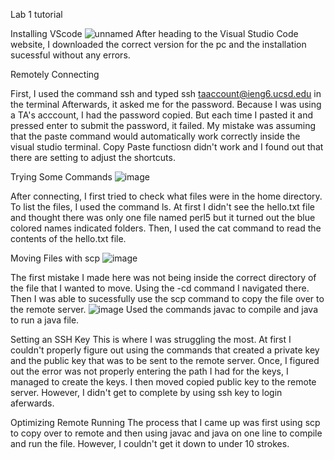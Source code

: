 Lab 1 tutorial

Installing VScode
![unnamed](https://user-images.githubusercontent.com/78668680/195763026-e29c9fe3-a434-4cba-a729-16e3ed2125bc.png)
After heading to the Visual Studio Code website, I downloaded the correct version for the pc and the installation sucessful without any errors.

Remotely Connecting

First, I used the command ssh and typed ssh taaccount@ieng6.ucsd.edu in the terminal
Afterwards, it asked me for the password. Because I was using a TA's acccount, I had the password copied. But each time I pasted it and pressed enter to submit the password, it failed. My mistake was assuming that the paste command would automatically work correctly inside the visual studio terminal. Copy Paste functiosn didn't work and I found out that there are setting to adjust the shortcuts. 

Trying Some Commands
![image](https://user-images.githubusercontent.com/78668680/195764883-f50a890c-5d41-430a-88e1-9dbddb51d0c3.png)

After connecting, I first tried to check what files were in the home directory. To list the files, I used the command ls. At first I didn't see the hello.txt file and thought there was only one file named perl5 but it turned out the blue colored names indicated folders. Then, I used the cat command to read the contents of the hello.txt file.

Moving Files with scp
![image](https://user-images.githubusercontent.com/78668680/195765401-d24bbd32-c423-4358-bcec-33d77d82b0f9.png)

The first mistake I made here was not being inside the correct directory of the file that I wanted to move. Using the -cd command I navigated there. 
Then I was able to sucessfully use the scp command to copy the file over to the remote server.
![image](https://user-images.githubusercontent.com/78668680/195766725-946dd2e6-ec9f-4bb0-9d17-d541ebcef81b.png)
Used the commands javac to compile and java to run a java file.

Setting an SSH Key
This is where I was struggling the most. At first I couldn't properly figure out using the commands that created a private key and the public key that was to be sent to the remote server. Once, I figured out the error was not properly entering the path I had for the keys, I managed to create the keys. I then moved copied public key to the remote server. However, I didn't get to complete by using ssh key to login aferwards. 

Optimizing Remote Running
The process that I came up was first using scp to copy over to remote and then using javac and java on one line to compile and run the file. However, I couldn't get it down to under 10 strokes.
